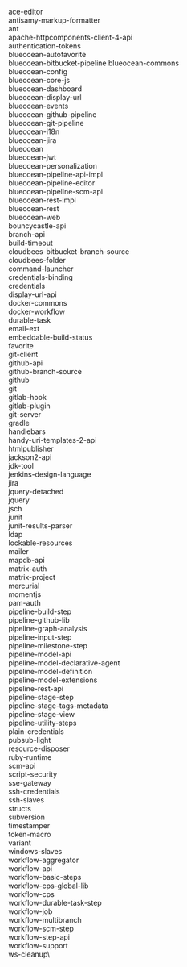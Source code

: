 ace-editor\
antisamy-markup-formatter\
ant\
apache-httpcomponents-client-4-api\
authentication-tokens\
blueocean-autofavorite\
blueocean-bitbucket-pipeline
blueocean-commons\
blueocean-config\
blueocean-core-js\
blueocean-dashboard\
blueocean-display-url\
blueocean-events\
blueocean-github-pipeline\
blueocean-git-pipeline\
blueocean-i18n\
blueocean-jira\
blueocean\
blueocean-jwt\
blueocean-personalization\
blueocean-pipeline-api-impl\
blueocean-pipeline-editor\
blueocean-pipeline-scm-api\
blueocean-rest-impl\
blueocean-rest\
blueocean-web\
bouncycastle-api\
branch-api\
build-timeout\
cloudbees-bitbucket-branch-source\
cloudbees-folder\
command-launcher\
credentials-binding\
credentials\
display-url-api\
docker-commons\
docker-workflow\
durable-task\
email-ext\
embeddable-build-status\
favorite\
git-client\
github-api\
github-branch-source\
github\
git\
gitlab-hook\
gitlab-plugin\
git-server\
gradle\
handlebars\
handy-uri-templates-2-api\
htmlpublisher\
jackson2-api\
jdk-tool\
jenkins-design-language\
jira\
jquery-detached\
jquery\
jsch\
junit\
junit-results-parser\
ldap\
lockable-resources\
mailer\
mapdb-api\
matrix-auth\
matrix-project\
mercurial\
momentjs\
pam-auth\
pipeline-build-step\
pipeline-github-lib\
pipeline-graph-analysis\
pipeline-input-step\
pipeline-milestone-step\
pipeline-model-api\
pipeline-model-declarative-agent\
pipeline-model-definition\
pipeline-model-extensions\
pipeline-rest-api\
pipeline-stage-step\
pipeline-stage-tags-metadata\
pipeline-stage-view\
pipeline-utility-steps\
plain-credentials\
pubsub-light\
resource-disposer\
ruby-runtime\
scm-api\
script-security\
sse-gateway\
ssh-credentials\
ssh-slaves\
structs\
subversion\
timestamper\
token-macro\
variant\
windows-slaves\
workflow-aggregator\
workflow-api\
workflow-basic-steps\
workflow-cps-global-lib\
workflow-cps\
workflow-durable-task-step\
workflow-job\
workflow-multibranch\
workflow-scm-step\
workflow-step-api\
workflow-support\
ws-cleanup\
